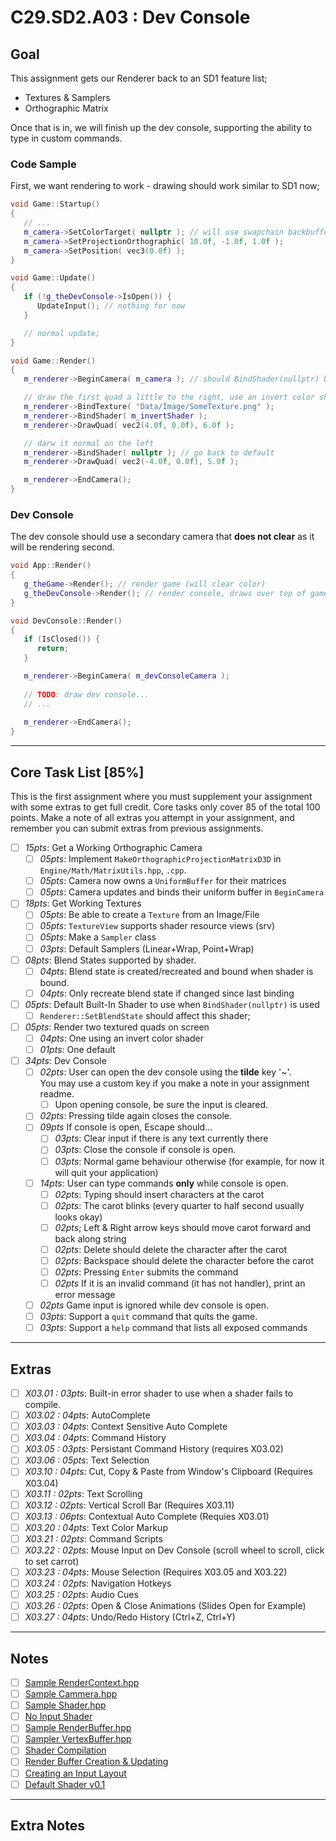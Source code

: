 C29.SD2.A03 : Dev Console
======

## Goal
This assignment gets our Renderer back to an SD1 feature list;
- Textures & Samplers
- Orthographic Matrix

Once that is in, we will finish up the dev console, supporting the ability to type in custom commands.

### Code Sample

First, we want rendering to work - drawing should work similar to SD1 now;  

```cpp
void Game::Startup()
{
   // ...
   m_camera->SetColorTarget( nullptr ); // will use swapchain backbuffer for size; 
   m_camera->SetProjectionOrthographic( 10.0f, -1.0f, 1.0f ); 
   m_camera->SetPosition( vec3(0.0f) ); 
}

void Game::Update()
{
   if (!g_theDevConsole->IsOpen()) {
      UpdateInput(); // nothing for now
   }

   // normal update; 
}

void Game::Render()
{
   m_renderer->BeginCamera( m_camera ); // should BindShader(nullptr) by default

   // draw the first quad a little to the right, use an invert color shader to show it working
   m_renderer->BindTexture( "Data/Image/SomeTexture.png" ); 
   m_renderer->BindShader( m_invertShader ); 
   m_renderer->DrawQuad( vec2(4.0f, 0.0f), 6.0f ); 

   // darw it normal on the left
   m_renderer->BindShader( nullptr ); // go back to default
   m_renderer->DrawQuad( vec2(-4.0f, 0.0f), 5.0f ); 

   m_renderer->EndCamera(); 
}
```

### Dev Console
The dev console should use a secondary camera that **does not clear** as it will be rendering
second.  

```cpp
void App::Render()
{
   g_theGame->Render(); // render game (will clear color)
   g_theDevConsole->Render(); // render console, draws over top of game, using its own game
}

void DevConsole::Render()
{
   if (IsClosed()) {
      return; 
   }

   m_renderer->BeginCamera( m_devConsoleCamera ); 
   
   // TODO: draw dev console...
   // ...
   
   m_renderer->EndCamera(); 
}
```


------

## Core Task List [85%]

This is the first assignment where you must supplement your assignment with some extras to get full credit.  Core tasks
only cover 85 of the total 100 points.  Make a note of all extras you attempt in your assignment, 
and remember you can submit extras from previous assignments.

- [ ] *15pts*: Get a Working Orthographic Camera
    - [ ] *05pts*: Implement `MakeOrthographicProjectionMatrixD3D` in `Engine/Math/MatrixUtils.hpp`, `.cpp`.  
    - [ ] *05pts*: Camera now owns a `UniformBuffer` for their matrices
    - [ ] *05pts*: Camera updates and binds their uniform buffer in `BeginCamera`
- [ ] *18pts*: Get Working Textures
    - [ ] *05pts*: Be able to create a `Texture` from an Image/File
    - [ ] *05pts*: `TextureView` supports shader resource views (srv)
    - [ ] *05pts*: Make a `Sampler` class
    - [ ] *03pts*: Default Samplers (Linear+Wrap, Point+Wrap)
- [ ] *08pts*: Blend States supported by shader.
    - [ ] *04pts*: Blend state is created/recreated and bound when shader is bound.
    - [ ] *04pts*: Only recreate blend state if changed since last binding
- [ ] *05pts*: Default Built-In Shader to use when `BindShader(nullptr)` is used
    - [ ] `Renderer::SetBlendState` should affect this shader; 
- [ ] *05pts*: Render two textured quads on screen
    - [ ] *04pts*: One using an invert color shader
    - [ ] *01pts*: One default
- [ ] *34pts*: Dev Console
    - [ ] *02pts*: User can open the dev console using the **tilde** key '\~'.  
                   You may use a custom key if you make a note in your assignment readme.
        - [ ] Upon opening console, be sure the input is cleared.
    - [ ] *02pts*: Pressing tilde again closes the console.
    - [ ] *09pts* If console is open, Escape should...
        - [ ] *03pts*: Clear input if there is any text currently there
        - [ ] *03pts*: Close the console if console is open.
        - [ ] *03pts*: Normal game behaviour otherwise (for example, for now it will quit your application)
    - [ ] *14pts*: User can type commands **only** while console is open.
        - [ ] *02pts*: Typing should insert characters at the carot
        - [ ] *02pts*: The carot blinks (every quarter to half second usually looks okay)
        - [ ] *02pts*; Left & Right arrow keys should move carot forward and back along string 
        - [ ] *02pts*: Delete should delete the character after the carot
        - [ ] *02pts*: Backspace should delete the character before the carot
        - [ ] *02pts*: Pressing `Enter` submits the command
        - [ ] *02pts* If it is an invalid command (it has not handler), print an error message
    - [ ] *02pts* Game input is ignored while dev console is open.
    - [ ] *03pts*: Support a `quit` command that quits the game.
    - [ ] *03pts*: Support a `help` command that lists all exposed commands
   
------

## Extras

- [ ] *X03.01 : 03pts*: Built-in error shader to use when a shader fails to compile.   
- [ ] *X03.02 : 04pts*: AutoComplete
- [ ] *X03.03 : 04pts*: Context Sensitive Auto Complete
- [ ] *X03.04 : 04pts*: Command History
- [ ] *X03.05 : 03pts*: Persistant Command History (requires X03.02)
- [ ] *X03.06 : 05pts*: Text Selection 
- [ ] *X03.10 : 04pts*: Cut, Copy & Paste from Window's Clipboard (Requires X03.04)
- [ ] *X03.11 : 02pts*: Text Scrolling
- [ ] *X03.12 : 02pts*: Vertical Scroll Bar (Requires X03.11)
- [ ] *X03.13 : 06pts*: Contextual Auto Complete (Requies X03.01)
- [ ] *X03.20 : 04pts*: Text Color Markup
- [ ] *X03.21 : 02pts*: Command Scripts
- [ ] *X03.22 : 02pts*: Mouse Input on Dev Console (scroll wheel to scroll, click to set carrot)
- [ ] *X03.23 : 04pts*: Mouse Selection (Requires X03.05 and X03.22)
- [ ] *X03.24 : 02pts*: Navigation Hotkeys 
- [ ] *X03.25 : 02pts*: Audio Cues
- [ ] *X03.26 : 02pts*: Open & Close Animations (Slides Open for Example)
- [ ] *X03.27 : 04pts*: Undo/Redo History (Ctrl+Z, Ctrl+Y)

------

## Notes
- [ ] [Sample RenderContext.hpp](./RenderContext.hpp)
- [ ] [Sample Cammera.hpp](./Camera.hpp)
- [ ] [Sample Shader.hpp](./Shader.hpp)
- [ ] [No Input Shader](./triangle.hlsl)
- [ ] [Sample RenderBuffer.hpp](./RenderBuffer.hpp)
- [ ] [Sampler VertexBuffer.hpp](./VertexBuffer.hpp)
- [ ] [Shader Compilation](./shadercompile.md)
- [ ] [Render Buffer Creation & Updating](./renderbuffer.md)
- [ ] [Creating an Input Layout](./inputlayout.md)
- [ ] [Default Shader v0.1](./default.hlsl)

------

## Extra Notes